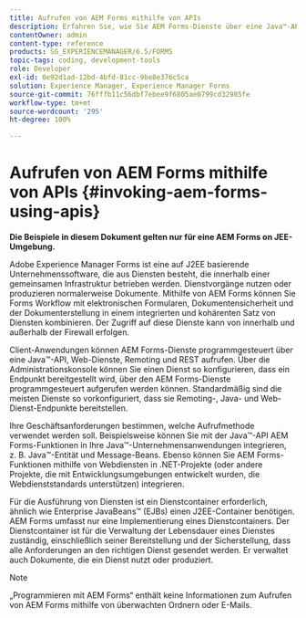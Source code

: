 ```yaml
---
title: Aufrufen von AEM Forms mithilfe von APIs
description: Erfahren Sie, wie Sie AEM Forms-Dienste über eine Java™-API, Web-Dienste, Remoting und REST aufrufen können.
contentOwner: admin
content-type: reference
products: SG_EXPERIENCEMANAGER/6.5/FORMS
topic-tags: coding, development-tools
role: Developer
exl-id: 0e92d1ad-12bd-4bfd-81cc-9be8e376c5ca
solution: Experience Manager, Experience Manager Forms
source-git-commit: 76fffb11c56dbf7ebee9f6805ae0799cd32985fe
workflow-type: tm+mt
source-wordcount: '295'
ht-degree: 100%

---
```


# Aufrufen von AEM Forms mithilfe von APIs {#invoking-aem-forms-using-apis}

**Die Beispiele in diesem Dokument gelten nur für eine AEM Forms on JEE-Umgebung.**

Adobe Experience Manager Forms ist eine auf J2EE basierende Unternehmenssoftware, die aus Diensten besteht, die innerhalb einer gemeinsamen Infrastruktur betrieben werden. Dienstvorgänge nutzen oder produzieren normalerweise Dokumente. Mithilfe von AEM Forms können Sie Forms Workflow mit elektronischen Formularen, Dokumentensicherheit und der Dokumenterstellung in einem integrierten und kohärenten Satz von Diensten kombinieren. Der Zugriff auf diese Dienste kann von innerhalb und außerhalb der Firewall erfolgen.

Client-Anwendungen können AEM Forms-Dienste programmgesteuert über eine Java™-API, Web-Dienste, Remoting und REST aufrufen. Über die Administrationskonsole können Sie einen Dienst so konfigurieren, dass ein Endpunkt bereitgestellt wird, über den AEM Forms-Dienste programmgesteuert aufgerufen werden können. Standardmäßig sind die meisten Dienste so vorkonfiguriert, dass sie Remoting-, Java- und Web-Dienst-Endpunkte bereitstellen.

Ihre Geschäftsanforderungen bestimmen, welche Aufrufmethode verwendet werden soll. Beispielsweise können Sie mit der Java™-API AEM Forms-Funktionen in Ihre Java™-Unternehmensanwendungen integrieren, z. B. Java™-Entität und Message-Beans. Ebenso können Sie AEM Forms-Funktionen mithilfe von Webdiensten in .NET-Projekte (oder andere Projekte, die mit Entwicklungsumgebungen entwickelt wurden, die Webdienststandards unterstützen) integrieren.

Für die Ausführung von Diensten ist ein Dienstcontainer erforderlich, ähnlich wie Enterprise JavaBeans™ (EJBs) einen J2EE-Container benötigen. AEM Forms umfasst nur eine Implementierung eines Dienstcontainers. Der Dienstcontainer ist für die Verwaltung der Lebensdauer eines Dienstes zuständig, einschließlich seiner Bereitstellung und der Sicherstellung, dass alle Anforderungen an den richtigen Dienst gesendet werden. Er verwaltet auch Dokumente, die ein Dienst nutzt oder produziert.

>[!NOTE]
>
>„Programmieren mit AEM Forms“ enthält keine Informationen zum Aufrufen von AEM Forms mithilfe von überwachten Ordnern oder E-Mails.
